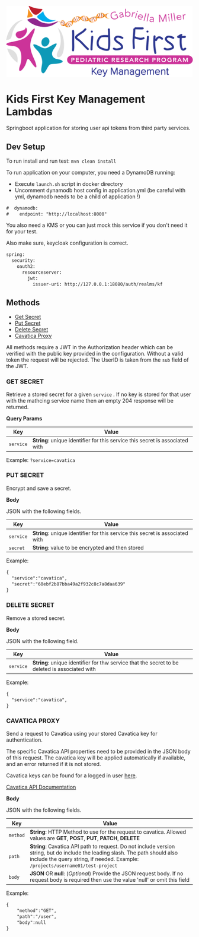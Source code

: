<p align="center">
  <img src="docs/key_management.svg" alt="Kids First Key Management" width="660px">
</p>

# Kids First Key Management Lambdas

Springboot application for storing user api tokens from third party services.

## Dev Setup

To run install and run test: `mvn clean install`

To run application on your computer, you need a DynamoDB running:
- Execute `launch.sh` script in docker directory
- Uncomment dynamodb host config in application.yml (be careful with yml, dynamodb needs to be a child of application !)
```
#  dynamodb:
#    endpoint: "http://localhost:8000"
```

You also need a KMS or you can just mock this service if you don't need it for your test.

Also make sure, keycloak configuration is correct.
```
spring:
  security:
    oauth2:
      resourceserver:
        jwt:
          issuer-uri: http://127.0.0.1:18080/auth/realms/kf
```

## Methods

 * [Get Secret](#get-secret)
 * [Put Secret](#put-secret)
 * [Delete Secret](#delete-secret)
 * [Cavatica Proxy](#cavatica-proxy)

All methods require a JWT in the Authorization header which can be verified with the public key provided in the configuration. Without a valid token the request will be rejected. The UserID is taken from the `sub` field of the JWT.


### GET SECRET

Retrieve a stored secret for a given `service` . If no key is stored for that user with the mathcing service name then an empty 204 response will be returned.

**Query Params**

| Key        | Value         |
| ---------- | ------------- |
| `service`    | **String**: unique identifier for this service this secret is associated with |

Example: `?service=cavatica`


### PUT SECRET

Encrypt and save a secret. 


**Body**

JSON with the following fields.

| Key        | Value         |
| ---------- | ------------- |
| `service`    | **String**: unique identifier for this service this secret is associated with |
| `secret`    | **String**: value to be encrypted and then stored |

Example:
```$json
{
  "service":"cavatica",
  "secret":"60ebf2b87bba49a2f932c8c7a8daa639"
}
```


### DELETE SECRET

Remove a stored secret. 

**Body**

JSON with the following field.

| Key        | Value         |
| ---------- | ------------- |
| `service`    | **String**: unique identifier for thw service that the secret to be deleted is associated with |


Example:
```$json
{
  "service":"cavatica",
}
```

### CAVATICA PROXY

Send a request to Cavatica using your stored Cavatica key for authentication.

The specific Cavatica API properties need to be provided in the JSON body of this request. The cavatica key will be applied automatically if available, and an error returned if it is not stored.

Cavatica keys can be found for a logged in user [here](https://cavatica.sbgenomics.com/developer#token).

[Cavatica API Documentation](http://docs.cavatica.org/docs/the-api)  


**Body**

JSON with the following fields.

| Key        | Value         |
| ---------- | ------------- |
| `method`    | **String**: HTTP Method to use for the request to cavatica. Allowed values are **GET**, **POST**, **PUT**, **PATCH**, **DELETE**|
| `path`    | **String**: Cavatica API path to request. Do not include version string, but do include the leading slash. The path should also include the query string, if needed. Example: `/projects/username01/test-project` |
| `body`    | **JSON** OR **null**: (*Optional*) Provide the JSON request body. If no request body is required then use the value 'null' or omit this field |

Example:
```$json
{
	"method":"GET",
	"path":"/user",
	"body":null
}
